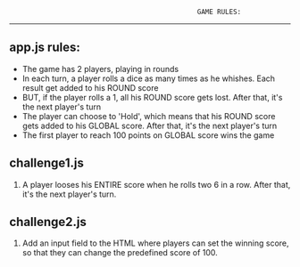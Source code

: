                                                    GAME RULES:
------------------------------------------------------------------------------------------------------------------------------------------

app.js rules:
--------------
- The game has 2 players, playing in rounds
- In each turn, a player rolls a dice as many times as he whishes. Each result get added to his ROUND score
- BUT, if the player rolls a 1, all his ROUND score gets lost. After that, it's the next player's turn
- The player can choose to 'Hold', which means that his ROUND score gets added to his GLOBAL score. After that, it's the next player's turn
- The first player to reach 100 points on GLOBAL score wins the game


challenge1.js
---------------
1. A player looses his ENTIRE score when he rolls two 6 in a row. After that, it's the next player's turn.

challenge2.js
-----------------
1. Add an input field to the HTML where players can set the winning score,
so that they can change the predefined score of 100.

